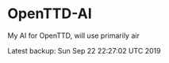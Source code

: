 # OpenTTD-AI
My AI for OpenTTD, will use primarily air

Latest backup: Sun Sep 22 22:27:02 UTC 2019
